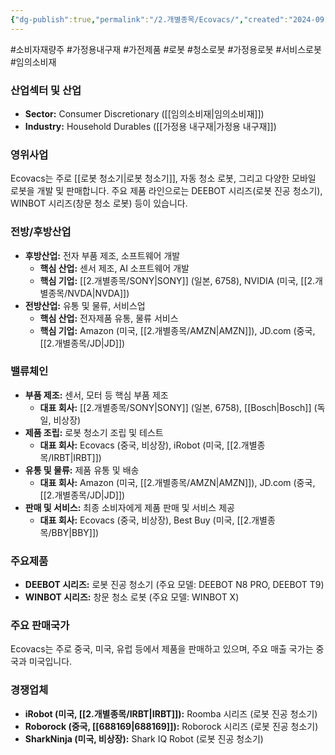 ```yaml
---
{"dg-publish":true,"permalink":"/2.개별종목/Ecovacs/","created":"2024-09-19T14:36:55.582+09:00","updated":"2025-07-29T21:37:04.608+09:00"}
---
```


#소비자재량주 #가정용내구재 #가전제품 #로봇 #청소로봇 #가정용로봇 #서비스로봇 #임의소비재

### 산업섹터 및 산업

- **Sector:** Consumer Discretionary ([[임의소비재\|임의소비재]])
- **Industry:** Household Durables ([[가정용 내구재\|가정용 내구재]])

### 영위사업

Ecovacs는 주로 [[로봇 청소기\|로봇 청소기]], 자동 청소 로봇, 그리고 다양한 모바일 로봇을 개발 및 판매합니다. 주요 제품 라인으로는 DEEBOT 시리즈(로봇 진공 청소기), WINBOT 시리즈(창문 청소 로봇) 등이 있습니다.

### 전방/후방산업

- **후방산업:** 전자 부품 제조, 소프트웨어 개발
    - **핵심 산업:** 센서 제조, AI 소프트웨어 개발
    - **핵심 기업:** [[2.개별종목/SONY\|SONY]] (일본, 6758), NVIDIA (미국, [[2.개별종목/NVDA\|NVDA]])
- **전방산업:** 유통 및 물류, 서비스업
    - **핵심 산업:** 전자제품 유통, 물류 서비스
    - **핵심 기업:** Amazon (미국, [[2.개별종목/AMZN\|AMZN]]), JD.com (중국, [[2.개별종목/JD\|JD]])

### 밸류체인

- **부품 제조:** 센서, 모터 등 핵심 부품 제조
    - **대표 회사:** [[2.개별종목/SONY\|SONY]] (일본, 6758), [[Bosch\|Bosch]] (독일, 비상장)
- **제품 조립:** 로봇 청소기 조립 및 테스트
    - **대표 회사:** Ecovacs (중국, 비상장), iRobot (미국, [[2.개별종목/IRBT\|IRBT]])
- **유통 및 물류:** 제품 유통 및 배송
    - **대표 회사:** Amazon (미국, [[2.개별종목/AMZN\|AMZN]]), JD.com (중국, [[2.개별종목/JD\|JD]])
- **판매 및 서비스:** 최종 소비자에게 제품 판매 및 서비스 제공
    - **대표 회사:** Ecovacs (중국, 비상장), Best Buy (미국, [[2.개별종목/BBY\|BBY]])

### 주요제품

- **DEEBOT 시리즈:** 로봇 진공 청소기 (주요 모델: DEEBOT N8 PRO, DEEBOT T9)
- **WINBOT 시리즈:** 창문 청소 로봇 (주요 모델: WINBOT X)

### 주요 판매국가

Ecovacs는 주로 중국, 미국, 유럽 등에서 제품을 판매하고 있으며, 주요 매출 국가는 중국과 미국입니다.

### 경쟁업체

- **iRobot (미국, [[2.개별종목/IRBT\|IRBT]]):** Roomba 시리즈 (로봇 진공 청소기)
- **Roborock (중국, [[688169\|688169]]):** Roborock 시리즈 (로봇 진공 청소기)
- **SharkNinja (미국, 비상장):** Shark IQ Robot (로봇 진공 청소기)